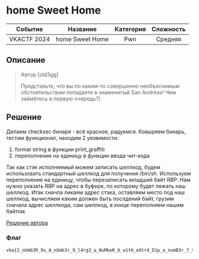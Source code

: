 # home Sweet Home

| Cобытие       | Название       | Категория | Сложность |
|:-------------:|:-------------: |:---------:|:---------:|
| VKAСTF 2024 | home Sweet Home | Pwn | Средняя |

## Описание

>Автор [old3gg]
>
>Представьте, что вы по каким-то совершенно необъяснимым обстоятельствам попадаете в знаменитый San Andreas! Чем займётесь в первую очередь?)
 

## Решение

Делаем checksec бинаря - всё красное, радуемся. Ковыряем бинарь, тестим функционал, находим 2 уязвимости:

1) format string в функции print_graffiti
2) переполнение на единицу в функции ввода чит-кода

Так как стэк исполняемый можем записать шеллкод, будем использовать стандартный шеллкод для получения /bin/sh.
Используем переполнение на единицу, чтобы перезаписать младший байт RBP. Нам нужно указать RBP на адрес в буфере, по которому будет лежать наш шеллкод. Итак сначла ликаем адрес стэка, оставляем место под наш шеллкод, вычисляем каким должен быть послдений байт, грузим сначала адрес шеллкода, сам шеллкод, в конце переполняем нашим байтом.

[Решение автора](../exploit/splo.py)

### Флаг
```
vka{2_nUmb3R_9s_A_nUmb3r_9_l4rg3_a_NuMbeR_6_w1tH_eXtr4_D1p_a_numB3r_7_tWo_numBerS_45s_on3_w1th_che3se_4nd_a_Larg3_Sod4}
```
